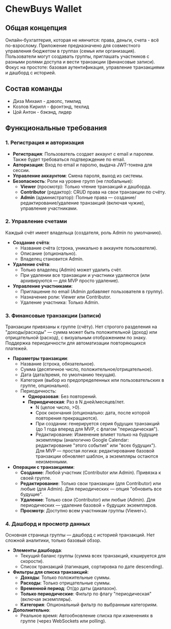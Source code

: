 # ChewBuys Wallet

## Общая концепция
Онлайн-бухгалтерия, которая не нянчится: права,  деньги,  счета - всё по-взрослому. Приложение предназначено для совместного управления бюджетом в группах (семья или организация). Пользователи могут создавать группы, приглашать участников с разными ролями доступа и вести транзакции (финансовые записи). Фокус на простоте: базовая аутентификация, управление транзакциями и дашборд с историей.

## Состав команды
- Диза Михаил - дэвопс, тимлид
- Козлов Кирилл - фронтэнд, техлид
- Цой Антон - бэкэнд, лидер

## Функциональные требования

### **1. Регистрация и авторизация**

* **Регистрация**: Пользователь создает аккаунт с email и паролем. Также будет требоваться подтверждение по email.
* **Авторизация**: Вход по email и паролю, выдача JWT-токена для сессии.
* **Управление аккаунтом**: Смена пароля, выход из системы.
* **Безопасность**: Роли на уровне групп (не глобальные):
  * **Viewer** (просмотр): Только чтение транзакций и дашборда.
  * **Contributor** (редактор): CRUD права на свои транзакции по счёту.
  * **Admin** (администратор): Полные права — создание/редактирование/удаление транзакций (включая чужие), управление участниками.

### **2. Управление счетами**

Каждый счёт имеет владельца (создателя, роль Admin по умолчанию).

* **Создание счёта**:
  * Название счёта (строка, уникально в аккаунте пользователя).
  * Описание (опционально).
  * Владелец становится Admin.
* **Удаление счёта**:
  * Только владелец (Admin) может удалить счёт.
  * При удалении все транзакции и участники удаляются (или архивируются — для MVP просто удаление).
* **Управление участниками**:
  * Приглашение по email (Admin добавляет пользователя в группу).
  * Назначение роли: Viewer или Contributor.
  * Удаление участника: Только Admin.

### **3. Финансовые транзакции (записи)**

Транзакции привязаны к группе (счёту). Нет строгого разделения на "доходы/расходы" — сумма может быть положительной (доход) или отрицательной (расход), с визуальным отображением по знаку. Поддержка периодичности для автоматизации повторяющихся платежей.

* **Параметры транзакции**:
  * Название (строка, обязательное).
  * Сумма (десятичное число, положительное/отрицательное).
  * Дата (дата/время, по умолчанию текущая).
  * Категория (выбор из предопределенных или пользовательских в группе, опционально).
  * Периодичность:
    * **Одноразовая**: Без повторений.
    * **Периодическая**: Раз в N дней/месяцев/лет.
      * N (целое число, >0).
      * Срок окончания (опционально: дата, после которой повторения прекращаются).
      * При создании: генерируется серия будущих транзакций (до 1 года вперед для MVP, с флагом "периодическая").
      * Редактирование: Изменение влияет только на будущие экземпляры (аналогично Google Calendar: редактирование "этого события" или "всех будущих"). Для MVP — простая логика: редактирование базовой транзакции обновляет шаблон, а экземпляры остаются неизменными.
* **Операции с транзакциями**:
  * **Создание**: Любой участник (Contributor или Admin). Привязка к своей группе.
  * **Редактирование**: Только свои транзакции (для Contributor) или любые (для Admin). Для периодических — опция "обновить все будущие".
  * **Удаление**: Только свои (Contributor) или любые (Admin). Для периодических — удаление базовой \+ будущих экземпляров.
  * **Просмотр**: Доступно всем участникам группы (Viewer+).

### **4. Дашборд и просмотр данных**

Основная страница группы — дашборд с историей транзакций. Нет сложной аналитики, только базовый обзор.

* **Элементы дашборда**:
  * Текущий баланс группы (сумма всех транзакций, кэшируется для скорости).
  * Список транзакций (пагинация, сортировка по дате descending).
* **Фильтры для списка транзакций**:
  * **Доходы**: Только положительные суммы.
  * **Расходы**: Только отрицательные суммы.
  * **Временной период**: От/до даты (диапазон).
  * **Только периодические**: Фильтр по флагу "периодическая" (включая экземпляры).
  * **Категория**: Опциональный фильтр по выбранным категориям.
* **Дополнительно**:
  * Реальное время: Автообновление списка при изменениях в группе (через WebSockets или polling).
